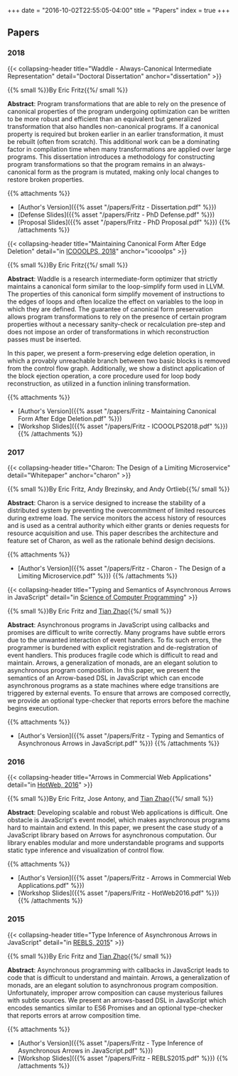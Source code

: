 +++
date = "2016-10-02T22:55:05-04:00"
title = "Papers"
index = true
+++

## Papers

### 2018

{{< collapsing-header
    title="Waddle - Always-Canonical Intermediate Representation"
    detail="Doctoral Dissertation"
    anchor="dissertation"
    >}}

{{% small %}}By Eric Fritz{{%/ small %}}

**Abstract**: Program transformations that are able to rely on the presence of canonical properties of the program undergoing optimization can be written to be more robust and efficient than an equivalent but generalized transformation that also handles non-canonical programs. If a canonical property is required but broken earlier in an earlier transformation, it must be rebuilt (often from scratch). This additional work can be a dominating factor in compilation time when many transformations are applied over large programs. This dissertation introduces a methodology for constructing program transformations so that the program remains in an always-canonical form as the program is mutated, making only local changes to restore broken properties.

{{% attachments %}}
* [Author's Version]({{% asset "/papers/Fritz - Dissertation.pdf" %}})
* [Defense Slides]({{% asset "/papers/Fritz - PhD Defense.pdf" %}})
* [Proposal Slides]({{% asset "/papers/Fritz - PhD Proposal.pdf" %}})
{{% /attachments %}}

{{< collapsing-header
    title="Maintaining Canonical Form After Edge Deletion"
    detail="in [ICOOOLPS, 2018](https://conf.researchr.org/track/ecoop-issta-2018/ICOOOLPS-2018-papers)"
    anchor="icooolps"
    >}}

{{% small %}}By Eric Fritz{{%/ small %}}

**Abstract**:
Waddle is a research intermediate-form optimizer that strictly maintains a canonical form similar to the loop-simplify form used in LLVM. The properties of this canonical form simplify movement of instructions to the edges of loops and often localize the effect on variables to the loop in which they are defined. The guarantee of canonical form preservation allows program transformations to rely on the presence of certain program properties without a necessary sanity-check or recalculation pre-step and does not impose an order of transformations in which reconstruction passes must be inserted.

In this paper, we present a form-preserving edge deletion operation, in which a provably unreachable branch between two basic blocks is removed from the control flow graph. Additionally, we show a distinct application of the block ejection operation, a core procedure used for loop body reconstruction, as utilized in a function inlining transformation.

{{% attachments %}}
* [Author's Version]({{% asset "/papers/Fritz - Maintaining Canonical Form After Edge Deletion.pdf" %}})
* [Workshop Slides]({{% asset "/papers/Fritz - ICOOOLPS2018.pdf" %}})
{{% /attachments %}}

### 2017

{{< collapsing-header
    title="Charon: The Design of a Limiting Microservice"
    detail="Whitepaper"
    anchor="charon"
    >}}

{{% small %}}By Eric Fritz, Andy Brezinsky, and Andy Ortlieb{{%/ small %}}

**Abstract**: Charon is a service designed to increase the stability of a distributed system by preventing the overcommitment of limited resources during extreme load. The service monitors the access history of resources and is used as a central authority which either grants or denies requests for resource acquisition and use. This paper describes the architecture and feature set of Charon, as well as the rationale behind design decisions.

{{% attachments %}}
* [Author's Version]({{% asset "/papers/Fritz - Charon - The Design of a Limiting Microservice.pdf" %}})
{{% /attachments %}}

{{< collapsing-header
    title="Typing and Semantics of Asynchronous Arrows in JavaScript"
    detail="in [Science of Computer Programming](https://www.sciencedirect.com/science/article/pii/S0167642317300527)"
    >}}

{{% small %}}By Eric Fritz and [Tian Zhao](http://uwm.edu/engineering/people/zhao-ph-d-tian/){{%/ small %}}

**Abstract**: Asynchronous programs in JavaScript using callbacks and promises are difficult to write correctly. Many programs have subtle errors due to the unwanted interaction of event handlers. To fix such errors, the programmer is burdened with explicit registration and de-registration of event handlers. This produces fragile code which is difficult to read and maintain. Arrows, a generalization of monads, are an elegant solution to asynchronous program composition. In this paper, we present the semantics of an Arrow-based DSL in JavaScript which can encode asynchronous programs as a state machines where edge transitions are triggered by external events. To ensure that arrows are composed correctly, we provide an optional type-checker that reports errors before the machine begins execution.

{{% attachments %}}
* [Author's Version]({{% asset "/papers/Fritz - Typing and Semantics of Asynchronous Arrows in JavaScript.pdf" %}})
{{% /attachments %}}

### 2016

{{< collapsing-header
    title="Arrows in Commercial Web Applications"
    detail="in [HotWeb, 2016](http://conferences.computer.org/hotweb2016/)"
    >}}

{{% small %}}By Eric Fritz, Jose Antony, and [Tian Zhao](http://uwm.edu/engineering/people/zhao-ph-d-tian/){{%/ small %}}

**Abstract**: Developing scalable and robust Web applications is difficult. One obstacle is JavaScript's event model, which makes asynchronous programs hard to maintain and extend. In this paper, we present the case study of a JavaScript library based on Arrows for asynchronous computation. Our library enables modular and more understandable programs and supports static type inference and visualization of control flow.

{{% attachments %}}
* [Author's Version]({{% asset "/papers/Fritz - Arrows in Commercial Web Applications.pdf" %}})
* [Workshop Slides]({{% asset "/papers/Fritz - HotWeb2016.pdf" %}})
{{% /attachments %}}

### 2015

{{< collapsing-header
    title="Type Inference of Asynchronous Arrows in JavaScript"
    detail="in [REBLS, 2015](http://2015.splashcon.org/track/rebls2015)"
    >}}

{{% small %}}By Eric Fritz and [Tian Zhao](http://uwm.edu/engineering/people/zhao-ph-d-tian/){{%/ small %}}

**Abstract**: Asynchronous programming with callbacks in JavaScript leads to code that is difficult to understand and maintain. Arrows, a generalization of monads, are an elegant solution to asynchronous program composition. Unfortunately, improper arrow composition can cause mysterious failures with subtle sources. We present an arrows-based DSL in JavaScript which encodes semantics similar to ES6 Promises and an optional type-checker that reports errors at arrow composition time.

{{% attachments %}}
* [Author's Version]({{% asset "/papers/Fritz - Type Inference of Asynchronous Arrows in JavaScript.pdf" %}})
* [Workshop Slides]({{% asset "/papers/Fritz - REBLS2015.pdf" %}})
{{% /attachments %}}